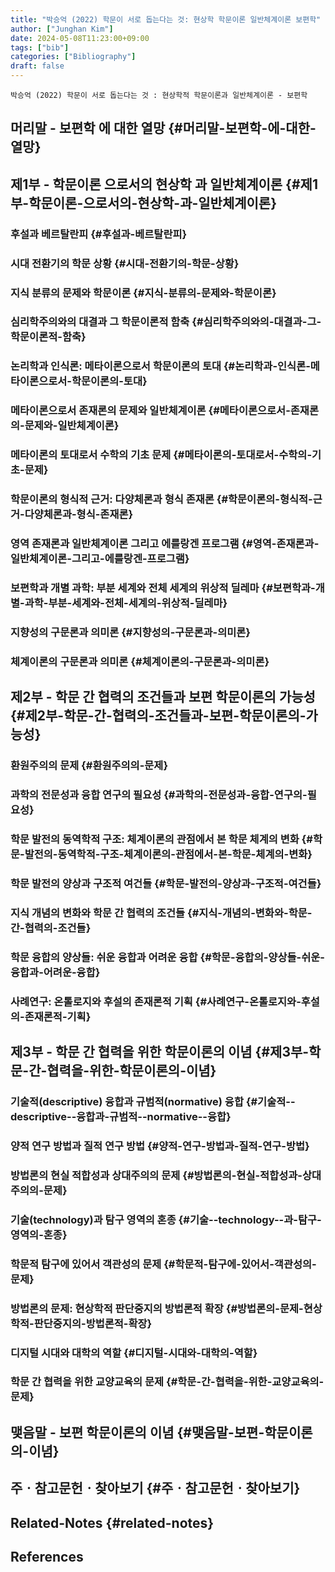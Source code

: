```yaml
---
title: "박승억 (2022) 학문이 서로 돕는다는 것: 현상학 학문이론 일반체계이론 보편학"
author: ["Junghan Kim"]
date: 2024-05-08T11:23:00+09:00
tags: ["bib"]
categories: ["Bibliography"]
draft: false
---
```


```text
박승억 (2022) 학문이 서로 돕는다는 것 : 현상학적 학문이론과 일반체계이론 - 보편학
```


## 머리말 - 보편학 에 대한 열망 {#머리말-보편학-에-대한-열망}


## 제1부 - 학문이론 으로서의 현상학 과 일반체계이론 {#제1부-학문이론-으로서의-현상학-과-일반체계이론}


### 후설과 베르탈란피 {#후설과-베르탈란피}


### 시대 전환기의 학문 상황 {#시대-전환기의-학문-상황}


### 지식 분류의 문제와 학문이론 {#지식-분류의-문제와-학문이론}


### 심리학주의와의 대결과 그 학문이론적 함축 {#심리학주의와의-대결과-그-학문이론적-함축}


### 논리학과 인식론: 메타이론으로서 학문이론의 토대 {#논리학과-인식론-메타이론으로서-학문이론의-토대}


### 메타이론으로서 존재론의 문제와 일반체계이론 {#메타이론으로서-존재론의-문제와-일반체계이론}


### 메타이론의 토대로서 수학의 기초 문제 {#메타이론의-토대로서-수학의-기초-문제}


### 학문이론의 형식적 근거: 다양체론과 형식 존재론 {#학문이론의-형식적-근거-다양체론과-형식-존재론}


### 영역 존재론과 일반체계이론 그리고 에를랑겐 프로그램 {#영역-존재론과-일반체계이론-그리고-에를랑겐-프로그램}


### 보편학과 개별 과학: 부분 세계와 전체 세계의 위상적 딜레마 {#보편학과-개별-과학-부분-세계와-전체-세계의-위상적-딜레마}


### 지향성의 구문론과 의미론 {#지향성의-구문론과-의미론}


### 체계이론의 구문론과 의미론 {#체계이론의-구문론과-의미론}


## 제2부 - 학문 간 협력의 조건들과 보편 학문이론의 가능성 {#제2부-학문-간-협력의-조건들과-보편-학문이론의-가능성}


### 환원주의의 문제 {#환원주의의-문제}


### 과학의 전문성과 융합 연구의 필요성 {#과학의-전문성과-융합-연구의-필요성}


### 학문 발전의 동역학적 구조: 체계이론의 관점에서 본 학문 체계의 변화 {#학문-발전의-동역학적-구조-체계이론의-관점에서-본-학문-체계의-변화}


### 학문 발전의 양상과 구조적 여건들 {#학문-발전의-양상과-구조적-여건들}


### 지식 개념의 변화와 학문 간 협력의 조건들 {#지식-개념의-변화와-학문-간-협력의-조건들}


### 학문 융합의 양상들: 쉬운 융합과 어려운 융합 {#학문-융합의-양상들-쉬운-융합과-어려운-융합}


### 사례연구: 온톨로지와 후설의 존재론적 기획 {#사례연구-온톨로지와-후설의-존재론적-기획}


## 제3부 - 학문 간 협력을 위한 학문이론의 이념 {#제3부-학문-간-협력을-위한-학문이론의-이념}


### 기술적(descriptive) 융합과 규범적(normative) 융합 {#기술적--descriptive--융합과-규범적--normative--융합}


### 양적 연구 방법과 질적 연구 방법 {#양적-연구-방법과-질적-연구-방법}


### 방법론의 현실 적합성과 상대주의의 문제 {#방법론의-현실-적합성과-상대주의의-문제}


### 기술(technology)과 탐구 영역의 혼종 {#기술--technology--과-탐구-영역의-혼종}


### 학문적 탐구에 있어서 객관성의 문제 {#학문적-탐구에-있어서-객관성의-문제}


### 방법론의 문제: 현상학적 판단중지의 방법론적 확장 {#방법론의-문제-현상학적-판단중지의-방법론적-확장}


### 디지털 시대와 대학의 역할 {#디지털-시대와-대학의-역할}


### 학문 간 협력을 위한 교양교육의 문제 {#학문-간-협력을-위한-교양교육의-문제}


## 맺음말 - 보편 학문이론의 이념 {#맺음말-보편-학문이론의-이념}


## 주ㆍ참고문헌ㆍ찾아보기 {#주ㆍ참고문헌ㆍ찾아보기}


## Related-Notes {#related-notes}

## References

<style>.csl-entry{text-indent: -1.5em; margin-left: 1.5em;}</style><div class="csl-bib-body">
</div>
